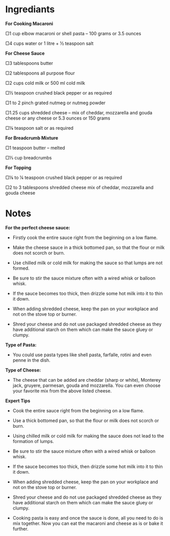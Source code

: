 # Ingrediants
**For Cooking Macaroni**

▢1 cup elbow macaroni or shell pasta – 100 grams or 3.5 ounces

▢4 cups water or 1 litre + ½ teaspoon salt

**For Cheese Sauce**

▢3 tablespoons butter

▢2 tablespoons all purpose flour

▢2 cups cold milk or 500 ml cold milk

▢½ teaspoon crushed black pepper or as required

▢1 to 2 pinch grated nutmeg or nutmeg powder

▢1.25 cups shredded cheese – mix of cheddar, mozzarella and gouda cheese or any cheese or 5.3 ounces or 150 grams

▢⅛ teaspoon salt or as required

**For Breadcrumb Mixture**

▢1 teaspoon butter – melted

▢⅓ cup breadcrumbs

**For Topping**

▢⅛ to ¼ teaspoon crushed black pepper or as required

▢2 to 3 tablespoons shredded cheese mix of cheddar, mozzarella and gouda cheese

# Notes

**For the perfect cheese sauce:**

* Firstly cook the entire sauce right from the beginning on a low flame.

* Make the cheese sauce in a thick bottomed pan, so that the flour or milk does not scorch or burn.

* Use chilled milk or cold milk for making the sauce so that lumps are not formed.

* Be sure to stir the sauce mixture often with a wired whisk or balloon whisk.

* If the sauce becomes too thick, then drizzle some hot milk into it to thin it down.

* When adding shredded cheese, keep the pan on your workplace and not on the stove top or burner.

* Shred your cheese and do not use packaged shredded cheese as they have additional starch on them which can make the sauce gluey or clumpy.
 
**Type of Pasta:** 

* You could use pasta types like shell pasta, farfalle, rotini and even penne in the dish.

**Type of Cheese:**

* The cheese that can be added are cheddar (sharp or white), Monterey jack, gruyere, parmesan, gouda and mozzarella. You can even choose your favorite mix from the above listed cheese. 

**Expert Tips**

* Cook the entire sauce right from the beginning on a low flame.

* Use a thick bottomed pan, so that the flour or milk does not scorch or burn.

* Using chilled milk or cold milk for making the sauce does not lead to the formation of lumps.

* Be sure to stir the sauce mixture often with a wired whisk or balloon whisk.

* If the sauce becomes too thick, then drizzle some hot milk into it to thin it down.

* When adding shredded cheese, keep the pan on your workplace and not on the stove top or burner.

* Shred your cheese and do not use packaged shredded cheese as they have additional starch on them which can make the sauce gluey or clumpy. 

* Cooking pasta is easy and once the sauce is done, all you need to do is mix together. Now you can eat the macaroni and cheese as is or bake it further.